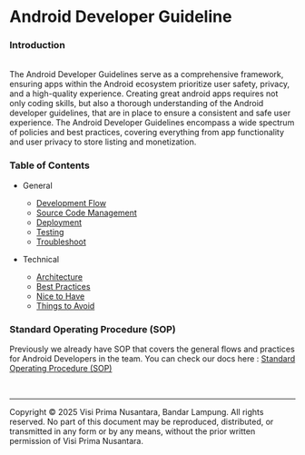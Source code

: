 # Android Developer Guideline

### Introduction

<br>
The Android Developer Guidelines serve as a comprehensive framework, ensuring apps within the Android ecosystem
prioritize user safety, privacy, and a high-quality experience. Creating great android apps requires not only coding
skills, but also a thorough understanding of the Android developer guidelines, that are in place to ensure a consistent
and safe user experience. The Android Developer Guidelines encompass a wide spectrum of policies and best practices,
covering everything from app functionality and user privacy to store listing and monetization.

### Table of Contents

* General
    * [Development Flow](modules/development_flow.md)
    * [Source Code Management](modules/source_code_management.md)
    * [Deployment](modules/deployment.md)
    * [Testing](modules/testing.md)
    * [Troubleshoot](modules/troubleshoot.md)

* Technical
    * [Architecture](modules/architecture.md)
    * [Best Practices](modules/best_practices.md)
    * [Nice to Have](modules/nice_to_have.md)
    * [Things to Avoid](modules/nice_to_have.md)

### Standard Operating Procedure (SOP)

Previously we already have SOP that covers the general flows and practices for Android Developers in the team.
You can check our docs
here : [Standard Operating Procedure (SOP)](https://docs.google.com/document/d/1J9to_c7gRD0hfPBoDieg1p0OnEctFwKpAbA7eEbkFA4/edit?usp=sharing)

<br>

---
Copyright © 2025 Visi Prima Nusantara, Bandar Lampung. All rights reserved. No part of this document may be reproduced,
distributed, or transmitted in any form or by any means, without the prior written permission of Visi Prima Nusantara.




